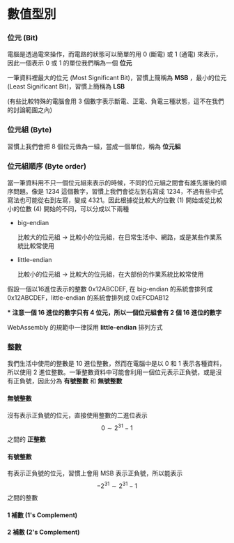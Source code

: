 # 數值型別

### 位元 \(Bit\)

電腦是透過電來操作，而電路的狀態可以簡單的用 0 \(斷電\) 或 1 \(通電\) 來表示，因此一個表示 0 或 1 的單位我們稱為一個 **位元**

一筆資料裡最大的位元 \(Most Significant Bit\)，習慣上簡稱為 **MSB** ，最小的位元 \(Least Significant Bit\)，習慣上簡稱為 **LSB**

\(有些比較特殊的電腦會用 3 個數字表示斷電、正電、負電三種狀態，這不在我們的討論範圍之內\)

### 位元組 \(Byte\)

習慣上我們會把 8 個位元做為一組，當成一個單位，稱為 **位元組**

### 位元組順序 \(Byte order\)

當一筆資料用不只一個位元組來表示的時候，不同的位元組之間會有誰先誰後的順序問題。像是 1234 這個數字，習慣上我們會從左到右寫成 1234，不過有些中式寫法也可能從右到左寫，變成 4321。因此根據從比較大的位數 \(1\) 開始或從比較小的位數 \(4\) 開始的不同，可以分成以下兩種

* big-endian

  比較大的位元組 -&gt; 比較小的位元組，在日常生活中、網路，或是某些作業系統比較常使用

* little-endian

  比較小的位元組 -&gt; 比較大的位元組，在大部份的作業系統比較常使用

假設一個以16進位表示的整數 0x12ABCDEF, 在 big-endian 的系統會排列成 0x12ABCDEF，little-endian 的系統會排列成 0xEFCDAB12

**\* 注意一個 16 進位的數字只有 4 位元，所以一個位元組會有 2 個 16 進位的數字**

WebAssembly 的規範中一律採用 **little-endian** 排列方式

### 整數

我們生活中使用的整數是 10 進位整數，然而在電腦中是以 0 和 1 表示各種資料，所以使用 2 進位整數。一筆整數資料中可能會利用一個位元表示正負號，或是沒有正負號，因此分為 **有號整數** 和 **無號整數**

#### 無號整數

沒有表示正負號的位元，直接使用整數的二進位表示 $$0 \sim 2^{31} - 1$$ 之間的 **正整數**

#### 有號整數

有表示正負號的位元，習慣上會用 MSB 表示正負號，所以能表示$$-2^{31} \sim 2^{31}-1$$之間的整數

#### 1 補數 \(1's Complement\)



#### 2 補數 \(2's Complement\)



